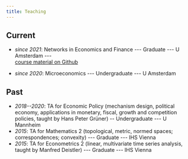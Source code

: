 ```yaml
---
title: Teaching
---
```


## Current

* _since 2021_: Networks in Economics and Finance --- Graduate --- U Amsterdam ---    
    [course material on Github](https://github.com/greimel/networks-course)

* _since 2020_: Microeconomics --- Undergraduate --- U Amsterdam
 


## Past  
* _2018--2020_: TA for Economic Policy (mechanism design, political economy, applications in monetary, fiscal, growth and competition policies, taught by Hans Peter Grüner) -- Undergraduate --- U Mannheim
* _2015_: TA for Mathematics 2 (topological, metric, normed spaces; correspondences; convexity) --- Graduate --- IHS Vienna
* _2015_: TA for Econometrics 2 (linear, multivariate time series analysis, taught by Manfred Deistler) --- Graduate --- IHS Vienna